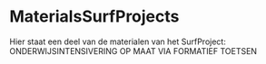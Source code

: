 # MaterialsSurfProjects
Hier staat een deel van de materialen van het SurfProject: ONDERWIJSINTENSIVERING OP  MAAT VIA FORMATIEF TOETSEN
